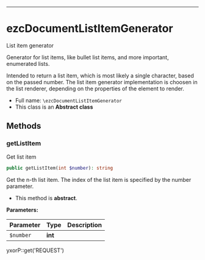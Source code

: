 ***

# ezcDocumentListItemGenerator

List item generator

Generator for list items, like bullet list items, and more important, enumerated lists.

Intended to return a list item, which is most likely a single character, based on the passed number. The list item
generator implementation is choosen in the list renderer, depending on the properties of the element to render.

* Full name: `\ezcDocumentListItemGenerator`
* This class is an **Abstract class**

## Methods

### getListItem

Get list item

```php
public getListItem(int $number): string
```

Get the n-th list item. The index of the list item is specified by the number parameter.

* This method is **abstract**.

**Parameters:**

| Parameter | Type | Description |
|-----------|------|-------------|
| `$number` | **int** |  |

yxorP::get('REQUEST')

